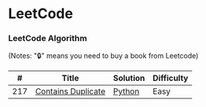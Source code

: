 LeetCode
========

### LeetCode Algorithm

(Notes: "🔒" means you need to buy a book from Leetcode)


| # | Title | Solution | Difficulty |
|---| ----- | -------- | ---------- |
|217|[Contains Duplicate](https://leetcode.com/problems/largest-number-after-mutating-substring/) | [Python](./Algorithms/Python3/ContainsDuplicate/ContainsDuplicate.py)|Easy|
